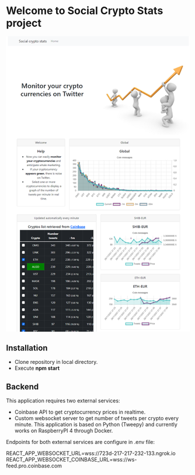 # Welcome to Social Crypto Stats project

![alt Social Crypto Stats](screenshot/socialcryptostats.png?raw=true "Social Crypto Stats")

## Installation

- Clone repository in local directory.
- Execute <strong>npm start</strong>

## Backend

This application requires two external services:
- Coinbase API to get cryptocurrency prices in realtime.
- Custom websocket server to get number of tweets per crypto every minute.  This application is based on Python (Tweepy) and currently works on RaspberryPI 4 through Docker.

Endpoints for both external services are configure in .env file:

REACT_APP_WEBSOCKET_URL=wss://723d-217-217-232-133.ngrok.io
REACT_APP_WEBSOCKET_COINBASE_URL=wss://ws-feed.pro.coinbase.com

